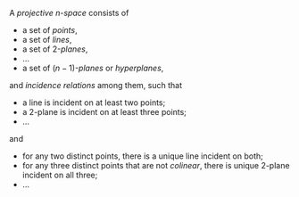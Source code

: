 A *projective* $n$-*space* consists of

- a set of *points*,
- a set of *lines*,
- a set of 2-*planes*,
- ...
- a set of $(n-1)$-*planes* or *hyperplanes*,

and *incidence relations* among them, such that

- a line is incident on at least two points;
- a 2-plane is incident on at least three points;
- ...

and

- for any two distinct points, there is a unique line incident on both;
- for any three distinct points that are not *colinear*, there is unique 2-plane incident on all three;
- ...
